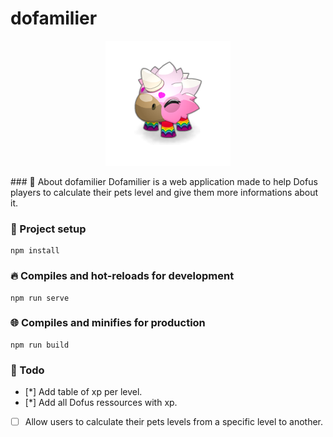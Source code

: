 # dofamilier
<p align="center">
    <a href="https://dofamilier.netlify.app/" target="_blank">
        <img src="./src/assets/minikrone.png">
    </a>
</p>
### 📖 About dofamilier
Dofamilier is a web application made to help Dofus players to calculate their pets level and give them more informations about it.

### 🔧 Project setup
```
npm install
```

### 🔥 Compiles and hot-reloads for development
```
npm run serve
```

### 🌐 Compiles and minifies for production
```
npm run build
```

### 📝 Todo
* [*] Add table of xp per level.
* [*] Add all Dofus ressources with xp.
* [ ] Allow users to calculate their pets levels from a specific level to another.
